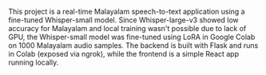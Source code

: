 This project is a real-time Malayalam speech-to-text application using a fine-tuned Whisper-small model. Since Whisper-large-v3 showed low accuracy for Malayalam and local training wasn't possible due to lack of GPU, the Whisper-small model was fine-tuned using LoRA in Google Colab on 1000 Malayalam audio samples. The backend is built with Flask and runs in Colab (exposed via ngrok), while the frontend is a simple React app running locally.









